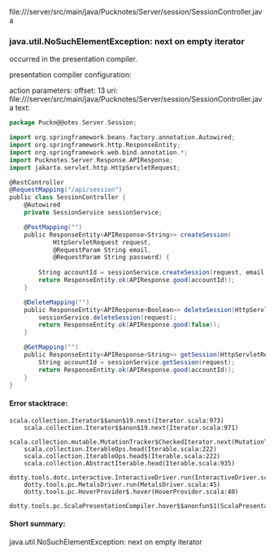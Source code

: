 file://<WORKSPACE>/server/src/main/java/Pucknotes/Server/session/SessionController.java
### java.util.NoSuchElementException: next on empty iterator

occurred in the presentation compiler.

presentation compiler configuration:


action parameters:
offset: 13
uri: file://<WORKSPACE>/server/src/main/java/Pucknotes/Server/session/SessionController.java
text:
```scala
package Puckn@@otes.Server.Session;

import org.springframework.beans.factory.annotation.Autowired;
import org.springframework.http.ResponseEntity;
import org.springframework.web.bind.annotation.*;
import Pucknotes.Server.Response.APIResponse;
import jakarta.servlet.http.HttpServletRequest;

@RestController
@RequestMapping("/api/session")
public class SessionController {
    @Autowired
    private SessionService sessionService;

    @PostMapping("")
    public ResponseEntity<APIResponse<String>> createSession(
            HttpServletRequest request,
            @RequestParam String email,
            @RequestParam String password) {
        
        String accountId = sessionService.createSession(request, email, password);
        return ResponseEntity.ok(APIResponse.good(accountId));
    }

    @DeleteMapping("")
    public ResponseEntity<APIResponse<Boolean>> deleteSession(HttpServletRequest request) {
        sessionService.deleteSession(request);
        return ResponseEntity.ok(APIResponse.good(false));
    }

    @GetMapping("")
    public ResponseEntity<APIResponse<String>> getSession(HttpServletRequest request) {
        String accountId = sessionService.getSession(request);
        return ResponseEntity.ok(APIResponse.good(accountId));
    }
}

```



#### Error stacktrace:

```
scala.collection.Iterator$$anon$19.next(Iterator.scala:973)
	scala.collection.Iterator$$anon$19.next(Iterator.scala:971)
	scala.collection.mutable.MutationTracker$CheckedIterator.next(MutationTracker.scala:76)
	scala.collection.IterableOps.head(Iterable.scala:222)
	scala.collection.IterableOps.head$(Iterable.scala:222)
	scala.collection.AbstractIterable.head(Iterable.scala:935)
	dotty.tools.dotc.interactive.InteractiveDriver.run(InteractiveDriver.scala:164)
	dotty.tools.pc.MetalsDriver.run(MetalsDriver.scala:45)
	dotty.tools.pc.HoverProvider$.hover(HoverProvider.scala:40)
	dotty.tools.pc.ScalaPresentationCompiler.hover$$anonfun$1(ScalaPresentationCompiler.scala:376)
```
#### Short summary: 

java.util.NoSuchElementException: next on empty iterator
